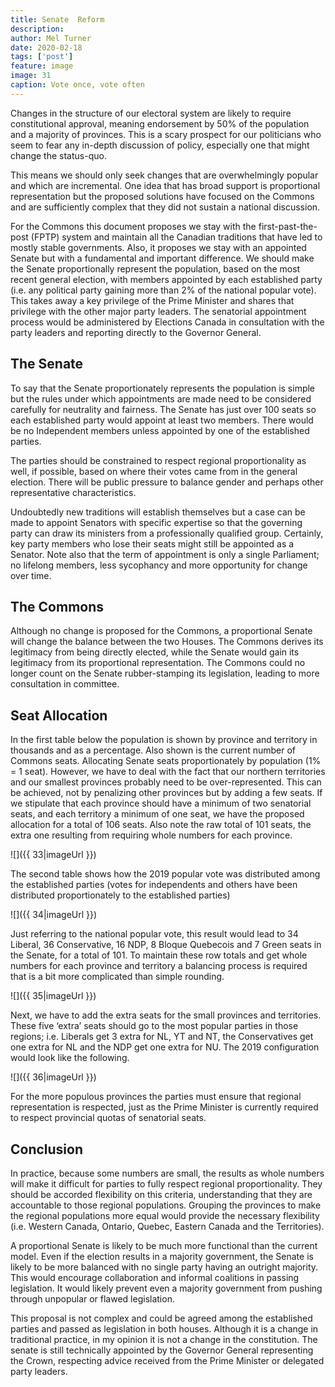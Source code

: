 ```yaml
---
title: Senate  Reform
description: 
author: Mel Turner
date: 2020-02-18
tags: ['post']
feature: image
image: 31
caption: Vote once, vote often
---
```

Changes in the structure of our electoral system are likely to require constitutional approval, meaning endorsement by 50% of the population and a majority of provinces. This is a scary prospect for our politicians who seem to fear any in-depth discussion of policy, especially one that might change the status-quo.

This means we should only seek changes that are overwhelmingly popular and which are incremental. One idea that has broad support is proportional representation but the proposed solutions have focused on the Commons and are sufficiently complex that they did not sustain a national discussion.

For the Commons this document proposes we stay with the first-past-the-post (FPTP) system and maintain all the Canadian traditions that have led to mostly stable governments. Also, it proposes we stay with an appointed Senate but with a fundamental and important difference. We should make the Senate proportionally represent the population, based on the most recent general election, with members appointed by each established party (i.e. any political party gaining more than 2% of the national popular vote). This takes away a key privilege of the Prime Minister and shares that privilege with the other major party leaders. The senatorial appointment process would be administered by Elections Canada in consultation with the party leaders and reporting directly to the Governor General.
## The Senate
To say that the Senate proportionately represents the population is simple but the rules under which appointments are made need to be considered carefully for neutrality and fairness. The Senate has just over 100 seats so each established party would appoint at least two members. There would be no Independent members unless appointed by one of the established parties.

The parties should be constrained to respect regional proportionality as well, if possible, based on where their votes came from in the general election. There will be public pressure to balance gender and perhaps other representative characteristics.

Undoubtedly new traditions will establish themselves but a case can be made to appoint Senators with specific expertise so that the governing party can draw its ministers from a professionally qualified group. Certainly, key party members who lose their seats might still be appointed as a Senator. Note also that the term of appointment is only a single Parliament; no lifelong members, less sycophancy and more opportunity for change over time.
## The Commons
Although no change is proposed for the Commons, a proportional Senate will change the balance between the two Houses. The Commons derives its legitimacy from being directly elected, while the Senate would gain its legitimacy from its proportional representation. The Commons could no longer count on the Senate rubber-stamping its legislation, leading to more consultation in committee.
## Seat Allocation
In the first table below the population is shown by province and territory in thousands and as a percentage. Also shown is the current number of Commons seats. Allocating Senate seats proportionately by population (1% = 1 seat). However, we have to deal with the fact that our northern territories and our smallest provinces probably need to be over-represented. This can be achieved, not by penalizing other provinces but by adding a few seats. If we stipulate that each province should have a minimum of two senatorial seats, and each territory a minimum of one seat, we have the proposed allocation for a total of 106 seats. Also note the raw total of 101 seats, the extra one resulting from requiring whole numbers for each province.

![]({{ 33|imageUrl }})

The second table shows how the 2019 popular vote was distributed among the established parties (votes for independents and others have been distributed proportionately to the established parties)

![]({{ 34|imageUrl }})

Just referring to the national popular vote, this result would lead to 34 Liberal, 36 Conservative, 16 NDP, 8 Bloque Quebecois and 7 Green seats in the Senate, for a total of 101. To maintain these row totals and get whole numbers for each province and territory a balancing process is required that is a bit more complicated than simple rounding. 

![]({{ 35|imageUrl }})

Next, we have to add the extra seats for the small provinces and territories. These five ‘extra’ seats should go to the most popular parties in those regions; i.e. Liberals get 3 extra for NL, YT and NT, the Conservatives get one extra for NL and the NDP get one extra for NU. The 2019 configuration would look like the following.

![]({{ 36|imageUrl }})

For the more populous provinces the parties must ensure that regional representation is respected, just as the Prime Minister is currently required to respect provincial quotas of senatorial seats.
## Conclusion
In practice, because some numbers are small, the results as whole numbers will make it difficult for parties to fully respect regional proportionality. They should be accorded flexibility on this criteria, understanding that they are accountable to those regional populations. Grouping the provinces to make the regional populations more equal would provide the necessary flexibility (i.e. Western Canada, Ontario, Quebec, Eastern Canada and the Territories).

A proportional Senate is likely to be much more functional than the current model. Even if the election results in a majority government, the Senate is likely to be more balanced with no single party having an outright majority. This would encourage collaboration and informal coalitions in passing legislation. It would likely prevent even a majority government from pushing through unpopular or flawed legislation.

This proposal is not complex and could be agreed among the established parties and passed as legislation in both houses. Although it is a change in traditional practice, in my opinion it is not a change in the constitution. The senate is still technically appointed by the Governor General representing the Crown, respecting advice received from the Prime Minister or delegated party leaders.


